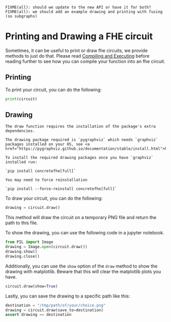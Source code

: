 ```{warning}
FIXME(all): should we update to the new API or have it for both?
FIXME(all): we should add an example drawing and printing with fusing (so subgraphs)
```

# Printing and Drawing a FHE circuit

Sometimes, it can be useful to print or draw fhe circuits, we provide methods to just do that. Please read [Compiling and Executing](../basics/compiling_and_executing.md) before reading further to see how you can compile your function into an fhe circuit.

## Printing

To print your circuit, you can do the following:

<!--python-test:skip-->
```python
print(circuit)
```

## Drawing

```{WARNING}
The draw function requires the installation of the package's extra dependencies.

The drawing package required is `pygraphviz` which needs `graphviz` packages installed on your OS, see <a href="https://pygraphviz.github.io/documentation/stable/install.html">https://pygraphviz.github.io/documentation/stable/install.html</a>

To install the required drawing packages once you have `graphviz` installed run:

`pip install concretefhe[full]`

You may need to force reinstallation

`pip install --force-reinstall concretefhe[full]`
```

To draw your circuit, you can do the following:

<!--python-test:skip-->
```python
drawing = circuit.draw()
```

This method will draw the circuit on a temporary PNG file and return the path to this file.

To show the drawing, you can use the following code in a jupyter notebook.

<!--python-test:skip-->
```python
from PIL import Image
drawing = Image.open(circuit.draw())
drawing.show()
drawing.close()
```

Additionally, you can use the `show` option of the `draw` method to show the drawing with matplotlib. Beware that this will clear the matplotlib plots you have.

<!--python-test:skip-->
```python
circuit.draw(show=True)
```

Lastly, you can save the drawing to a specific path like this:

<!--python-test:skip-->
```python
destination = "/tmp/path/of/your/choice.png"
drawing = circuit.draw(save_to=destination)
assert drawing == destination
```
